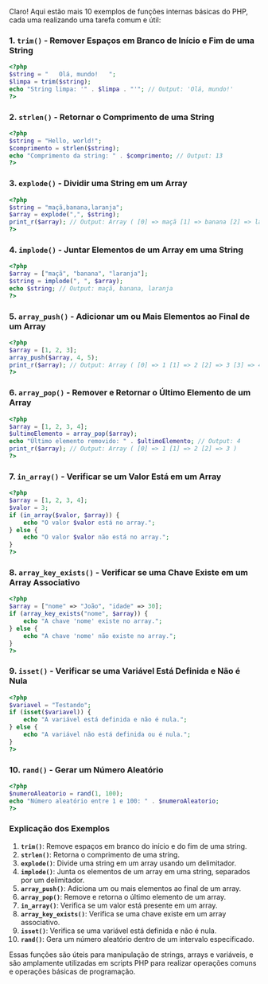 Claro! Aqui estão mais 10 exemplos de funções internas básicas do PHP, cada uma realizando uma tarefa comum e útil:

### 1. **`trim()` - Remover Espaços em Branco de Início e Fim de uma String**

```php
<?php
$string = "   Olá, mundo!   ";
$limpa = trim($string);
echo "String limpa: '" . $limpa . "'"; // Output: 'Olá, mundo!'
?>
```

### 2. **`strlen()` - Retornar o Comprimento de uma String**

```php
<?php
$string = "Hello, world!";
$comprimento = strlen($string);
echo "Comprimento da string: " . $comprimento; // Output: 13
?>
```

### 3. **`explode()` - Dividir uma String em um Array**

```php
<?php
$string = "maçã,banana,laranja";
$array = explode(",", $string);
print_r($array); // Output: Array ( [0] => maçã [1] => banana [2] => laranja )
?>
```

### 4. **`implode()` - Juntar Elementos de um Array em uma String**

```php
<?php
$array = ["maçã", "banana", "laranja"];
$string = implode(", ", $array);
echo $string; // Output: maçã, banana, laranja
?>
```

### 5. **`array_push()` - Adicionar um ou Mais Elementos ao Final de um Array**

```php
<?php
$array = [1, 2, 3];
array_push($array, 4, 5);
print_r($array); // Output: Array ( [0] => 1 [1] => 2 [2] => 3 [3] => 4 [4] => 5 )
?>
```

### 6. **`array_pop()` - Remover e Retornar o Último Elemento de um Array**

```php
<?php
$array = [1, 2, 3, 4];
$ultimoElemento = array_pop($array);
echo "Último elemento removido: " . $ultimoElemento; // Output: 4
print_r($array); // Output: Array ( [0] => 1 [1] => 2 [2] => 3 )
?>
```

### 7. **`in_array()` - Verificar se um Valor Está em um Array**

```php
<?php
$array = [1, 2, 3, 4];
$valor = 3;
if (in_array($valor, $array)) {
    echo "O valor $valor está no array.";
} else {
    echo "O valor $valor não está no array.";
}
?>
```

### 8. **`array_key_exists()` - Verificar se uma Chave Existe em um Array Associativo**

```php
<?php
$array = ["nome" => "João", "idade" => 30];
if (array_key_exists("nome", $array)) {
    echo "A chave 'nome' existe no array.";
} else {
    echo "A chave 'nome' não existe no array.";
}
?>
```

### 9. **`isset()` - Verificar se uma Variável Está Definida e Não é Nula**

```php
<?php
$variavel = "Testando";
if (isset($variavel)) {
    echo "A variável está definida e não é nula.";
} else {
    echo "A variável não está definida ou é nula.";
}
?>
```

### 10. **`rand()` - Gerar um Número Aleatório**

```php
<?php
$numeroAleatorio = rand(1, 100);
echo "Número aleatório entre 1 e 100: " . $numeroAleatorio;
?>
```

### Explicação dos Exemplos

1. **`trim()`**: Remove espaços em branco do início e do fim de uma string.
2. **`strlen()`**: Retorna o comprimento de uma string.
3. **`explode()`**: Divide uma string em um array usando um delimitador.
4. **`implode()`**: Junta os elementos de um array em uma string, separados por um delimitador.
5. **`array_push()`**: Adiciona um ou mais elementos ao final de um array.
6. **`array_pop()`**: Remove e retorna o último elemento de um array.
7. **`in_array()`**: Verifica se um valor está presente em um array.
8. **`array_key_exists()`**: Verifica se uma chave existe em um array associativo.
9. **`isset()`**: Verifica se uma variável está definida e não é nula.
10. **`rand()`**: Gera um número aleatório dentro de um intervalo especificado.

Essas funções são úteis para manipulação de strings, arrays e variáveis, e são amplamente utilizadas em scripts PHP para realizar operações comuns e operações básicas de programação.
